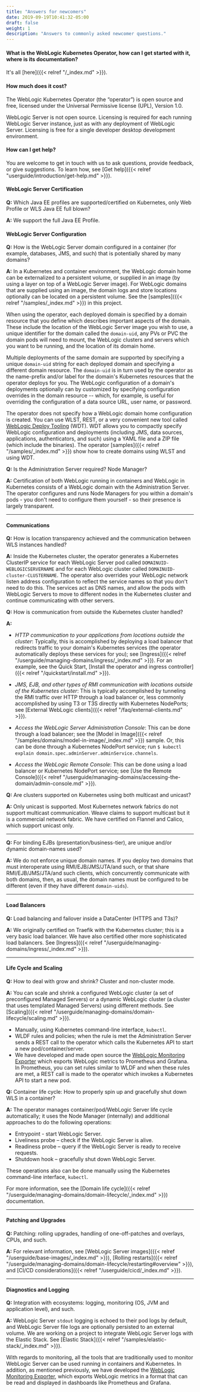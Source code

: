 ```yaml
---
title: "Answers for newcomers"
date: 2019-09-19T10:41:32-05:00
draft: false
weight: 1
description: "Answers to commonly asked newcomer questions."
---
```

#### What is the WebLogic Kubernetes Operator, how can I get started with it, where is its documentation?

It's all [here]({{< relref "/_index.md" >}}).

#### How much does it cost?

The WebLogic Kubernetes Operator (the “operator”) is open source and free, licensed under the Universal Permissive license (UPL), Version 1.0.

WebLogic Server is not open source. Licensing is required for each running WebLogic Server instance, just as with any deployment of WebLogic Server. Licensing is free for a single developer desktop development environment.

#### How can I get help?

You are welcome to get in touch with us to ask questions, provide feedback, or give suggestions.
To learn how, see [Get help]({{< relref "userguide/introduction/get-help.md" >}}).

#### WebLogic Server Certification

**Q:** Which Java EE profiles are supported/certified on Kubernetes, only Web Profile or WLS Java EE full blown?

**A:** We support the full Java EE Profile.


#### WebLogic Server Configuration

**Q:** How is the WebLogic Server domain configured in a container (for example, databases, JMS, and such) that is potentially shared by many domains?

**A:** In a Kubernetes and container environment, the WebLogic domain home can be externalized to a persistent volume, or supplied in an image (by using a layer on top of a WebLogic Server image). For WebLogic domains that are supplied using an image, the domain logs and store locations optionally can be located on a persistent volume.  See the [samples]({{< relref "/samples/_index.md" >}}) in this project.

When using the operator, each deployed domain is specified by a domain resource that you define which describes important aspects of the domain. These include the location of the WebLogic Server image you wish to use, a unique identifier for the domain called the `domain-uid`, any PVs or PVC the domain pods will need to mount, the WebLogic clusters and servers which you want to be running, and the location of its domain home.

Multiple deployments of the same domain are supported by specifying a unique `domain-uid` string for each deployed domain and specifying a different domain resource. The `domain-uid` is in turn used by the operator as the name-prefix and/or label for the domain's Kubernetes resources that the operator deploys for you. The WebLogic configuration of a domain's deployments optionally can by customized by specifying configuration overrides in the domain resource -- which, for example, is useful for overriding the configuration of a data source URL, user name, or password.

The operator does not specify how a WebLogic domain home configuration is created. You can use WLST, REST, or a very convenient new tool called [WebLogic Deploy Tooling](https://oracle.github.io/weblogic-deploy-tooling/) (WDT). WDT allows you to compactly specify WebLogic configuration and deployments (including JMS, data sources, applications, authenticators, and such) using a YAML file and a ZIP file (which include the binaries). The operator [samples]({{< relref "/samples/_index.md" >}}) show how to create domains using WLST and using WDT.


**Q:** Is the Administration Server required? Node Manager?

**A:** Certification of both WebLogic running in containers and WebLogic in Kubernetes consists of a WebLogic domain with the Administration Server. The operator configures and runs Node Managers for you within a domain's pods - you don't need to configure them yourself - so their presence is largely transparent.

***

#### Communications

**Q:** How is location transparency achieved and the communication between WLS instances handled?

**A:** Inside the Kubernetes cluster, the operator generates a Kubernetes ClusterIP service for each WebLogic Server pod called `DOMAINUID-WEBLOGICSERVERNAME` and for each WebLogic cluster called `DOMAINUID-cluster-CLUSTERNAME`. The operator also overrides your WebLogic network listen address configuration to reflect the service names so that you don't need to do this. The services act as DNS names, and allow the pods with WebLogic Servers to move to different nodes in the Kubernetes cluster and continue communicating with other servers.  

**Q:** How is communication from outside the Kubernetes cluster handled?

**A:**

* _HTTP communication to your applications from locations outside the cluster_: Typically, this is accomplished by deploying a load balancer that redirects traffic to your domain's Kubernetes services (the operator automatically deploys these services for you); see [Ingress]({{< relref "/userguide/managing-domains/ingress/_index.md" >}}).
For an example, see the Quick Start, [Install the operator and ingress controller]({{< relref "/quickstart/install.md" >}}).

* _JMS, EJB, and other types of RMI communication with locations outside of the Kubernetes cluster_: This is typically accomplished by tunneling the RMI traffic over HTTP through a load balancer or, less commonly accomplished by using T3 or T3S directly with Kubernetes NodePorts; see [External WebLogic clients]({{< relref "/faq/external-clients.md" >}}).

* _Access the WebLogic Server Administration Console_: This can be done through a load balancer; see the [Model in Image]({{< relref "/samples/domains/model-in-image/_index.md" >}}) sample.  Or, this can be done through a Kubernetes NodePort service; run `$ kubectl explain domain.spec.adminServer.adminService.channels`.

* _Access the WebLogic Remote Console_: This can be done using a load balancer or Kubernetes NodePort service; see [Use the Remote Console]({{< relref "/userguide/managing-domains/accessing-the-domain/admin-console.md" >}}).


**Q:** Are clusters supported on Kubernetes using both multicast and unicast?

**A:** Only unicast is supported. Most Kubernetes network fabrics do not support multicast communication. Weave claims to support multicast but it is a commercial network fabric.  We have certified on Flannel and Calico, which support unicast only.

***

**Q:** For binding EJBs (presentation/business-tier), are unique and/or dynamic domain-names used?

**A:** We do not enforce unique domain names. If you deploy two domains that must interoperate using RMI/EJB/JMS/JTA/and such, or that share RMI/EJB/JMS/JTA/and such clients, which concurrently communicate with both domains, then, as usual, the domain names must be configured to be different (even if they have different `domain-uids`).

***

#### Load Balancers

**Q:** Load balancing and failover inside a DataCenter (HTTPS and T3s)?

**A:** We originally certified on Traefik with the Kubernetes cluster; this is a very basic load balancer.  We have also certified other more sophisticated load balancers. See [Ingress]({{< relref "/userguide/managing-domains/ingress/_index.md" >}}).

***

#### Life Cycle and Scaling

**Q:** How to deal with grow and shrink? Cluster and non-cluster mode.

**A:** You can scale and shrink a configured WebLogic cluster (a set of preconfigured Managed Servers) or a dynamic WebLogic cluster (a cluster that uses templated Managed Servers) using different methods. See [Scaling]({{< relref "/userguide/managing-domains/domain-lifecycle/scaling.md" >}}).
* Manually, using Kubernetes command-line interface, `kubectl`.
* WLDF rules and policies; when the rule is met the Administration Server sends a REST call to the operator which calls the Kubernetes API to start a new pod/container/server.
* We have developed and made open source the [WebLogic Monitoring Exporter](https://github.com/oracle/weblogic-monitoring-exporter) which exports WebLogic metrics to Prometheus and Grafana.  In Prometheus, you can set rules similar to WLDF and when these rules are met, a REST call is made to the operator which invokes a Kubernetes API to start a new pod.


**Q:** Container life cycle: How to properly spin up and gracefully shut down WLS in a container?

**A:** The operator manages container/pod/WebLogic Server life cycle automatically; it uses the Node Manager (internally) and additional approaches  to do the following operations:
* Entrypoint - start WebLogic Server.
* Liveliness probe – check if the WebLogic Server is alive.
* Readiness probe – query if the WebLogic Server is ready to receive requests.
* Shutdown hook – gracefully shut down WebLogic Server.

These operations also can be done manually using the Kubernetes command-line interface, `kubectl`.

For more information, see the [Domain life cycle]({{< relref "/userguide/managing-domains/domain-lifecycle/_index.md" >}}) documentation.

***


#### Patching and Upgrades

**Q:** Patching: rolling upgrades, handling of one-off-patches and overlays, CPUs, and such.

**A:** For relevant information, see [WebLogic Server images]({{< relref "/userguide/base-images/_index.md" >}}), [Rolling restarts]({{< relref "/userguide/managing-domains/domain-lifecycle/restarting#overview" >}}), and [CI/CD considerations]({{< relref "/userguide/cicd/_index.md" >}}).

***


#### Diagnostics and Logging

**Q:** Integration with ecosystems: logging, monitoring (OS, JVM and application level), and such.

**A:** WebLogic Server `stdout` logging is echoed to their pod logs by default, and WebLogic Server file logs are optionally persisted to an external volume.  We are working on a project to integrate WebLogic Server logs with the Elastic Stack.  See [Elastic Stack]({{< relref "/samples/elastic-stack/_index.md" >}}).

With regards to monitoring, all the tools that are traditionally used to monitor WebLogic Server can be used running in containers and Kubernetes.  In addition, as mentioned previously, we have developed the [WebLogic Monitoring Exporter](https://github.com/oracle/weblogic-monitoring-exporter), which exports WebLogic metrics in a format that can be read and displayed in dashboards like Prometheus and Grafana.
